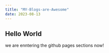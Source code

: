 ```yaml
---
title: "MY-Blogs-are-Awesome"
date: 2023-08-13
---
```


## Hello World
we are enntering the github pages sections now!
